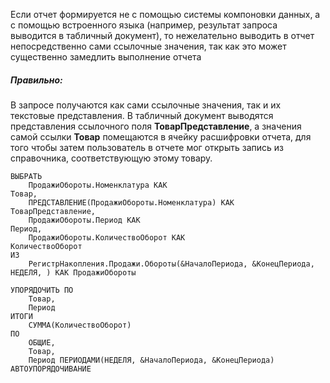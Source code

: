 Если отчет формируется не с помощью системы компоновки данных, а с помощью встроенного языка (например, результат запроса выводится в табличный документ), то нежелательно выводить в отчет непосредственно сами ссылочные значения, так как это может существенно замедлить выполнение отчета
##### Правильно:
В запросе получаются как сами ссылочные значения, так и их текстовые представления. В табличный документ выводятся представления ссылочного поля **ТоварПредставление**, а значения самой ссылки **Товар** помещаются в ячейку расшифровки отчета, для того чтобы затем пользователь в отчете
мог открыть запись из справочника, соответствующую этому товару.
```bsl
ВЫБРАТЬ
	ПродажиОбороты.Номенклатура КАК									Товар,
	ПРЕДСТАВЛЕНИЕ(ПродажиОбороты.Номенклатура) КАК		ТоварПредставление,
	ПродажиОбороты.Период КАК												Период,
	ПродажиОбороты.КоличествоОборот КАК							КоличествоОборот
ИЗ
	РегистрНакопления.Продажи.Обороты(&НачалоПериода, &КонецПериода, НЕДЕЛЯ, ) КАК ПродажиОбороты

УПОРЯДОЧИТЬ ПО
	Товар,
	Период
ИТОГИ
	СУММА(КоличествоОборот)
ПО
	ОБЩИЕ,
	Товар,
	Период ПЕРИОДАМИ(НЕДЕЛЯ, &НачалоПериода, &КонецПериода)
АВТОУПОРЯДОЧИВАНИЕ
```